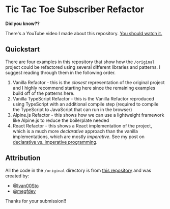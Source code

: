 # Tic Tac Toe Subscriber Refactor

**Did you know??**

There's a YouTube video I made about this repository. [You should watch it.]()

## Quickstart

There are four examples in this repository that show how the `/original` project could be refactored using several different libraries and patterns. I suggest reading through them in the following order.

1. Vanilla Refactor - this is the _closest_ representation of the original project and I highly recommend starting here since the remaining examples build off of the patterns here.
2. Vanilla TypeScript Refactor - this is the Vanilla Refactor reproduced using TypeScript with an additional compile step (required to compile the TypeScript to JavaScript that can run in the browser)
3. Alpine.js Refactor - this shows how we can use a lightweight framework like Alpine.js to reduce the boilerplate needed
4. React Refactor - this shows a React implementation of the project, which is a much more _declarative_ approach than the vanilla implementations, which are mostly _imperative_. See my post on [declarative vs. imperative programming](https://www.zachgollwitzer.com/posts/imperative-programming).

## Attribution

All the code in the `/original` directory is from [this repository](https://github.com/ivan00stojanovic/TickyToey) and was created by:

- [@Ivan00Sto](https://twitter.com/Ivan00sto)
- [@megfdev](https://twitter.com/megfdev)

Thanks for your submission!!
